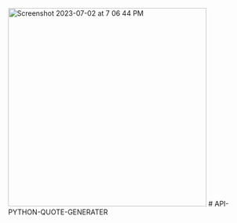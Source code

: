
<img width="404" alt="Screenshot 2023-07-02 at 7 06 44 PM" src="https://github.com/c-40/API-PYTHON-QUOTE-GENERATER/assets/103025887/dcf5e6a1-722c-4723-a2da-92a7a84d5438">
# API-PYTHON-QUOTE-GENERATER
